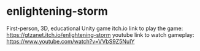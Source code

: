 # enlightening-storm
First-person, 3D, educational Unity game
itch.io link to play the game: https://gtzanet.itch.io/enlightening-storm
youtube link to watch gameplay: https://www.youtube.com/watch?v=VVbS9Z5NuIY
